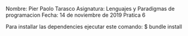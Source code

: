 Nombre: Pier Paolo Tarasco
Asignatura: Lenguajes y Paradigmas de programacion
Fecha: 14 de noviembre de 2019
Pratica 6


Para installar las dependencies ejecutar este comando:
$ bundle install
